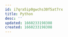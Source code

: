 ```yaml
---
id: i7qra5ip0gwchs30f5at7rx
title: Python
desc: ''
updated: 1660233198308
created: 1660233198308
---
```

